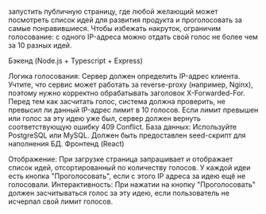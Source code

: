 запустить публичную страницу, где любой желающий может посмотреть список идей для развития продукта и проголосовать за самые понравившиеся. Чтобы избежать накруток, ограничим голосование: с одного IP-адреса можно отдать свой голос не более чем за 10 разных идей.

Бэкенд (Node.js + Typescript + Express)

Логика голосования:
Сервер должен определить IP-адрес клиента. Учтите, что сервис может работать за reverse-proxy (например, Nginx), поэтому нужно корректно обрабатывать заголовок X-Forwarded-For.
Перед тем как засчитать голос, система должна проверить, не превысил ли данный IP-адрес лимит в 10 голосов.
Если лимит превышен или голос за эту идею уже был, сервер должен вернуть соответствующую ошибку 409 Conflict.
База данных:
Используйте PostgreSQL или MySQL.
Должен быть предоставлен seed-скрипт для наполнения БД.
Фронтенд (React)

Отображение:
При загрузке страница запрашивает и отображает список идей, отсортированный по количеству голосов.
У каждой идеи есть кнопка "Проголосовать", если с этого IP адреса за идею ещё не голосовали.
Интерактивность:
При нажатии на кнопку "Проголосовать" должен засчитываться голос за эту идею, если пользователь не исчерпал свой лимит голосов.
